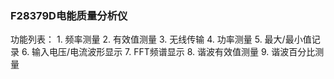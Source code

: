﻿### F28379D电能质量分析仪
功能列表：
    1. 频率测量
    2. 有效值测量
    3. 无线传输
    4. 功率测量
    5. 最大/最小值记录
    6. 输入电压/电流波形显示
    7. FFT频谱显示
    8. 谐波有效值测量
    9. 谐波百分比测量



